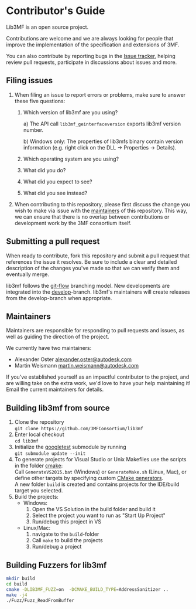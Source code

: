 # Contributor's Guide
Lib3MF is an open source project.

Contributions are welcome and we are always looking for people that improve the implementation of the specification and extensions of 3MF.

You can also contribute by reporting bugs in the [Issue tracker](../../issues), helping review pull requests, participate in discussions about issues and more.

## Filing issues
1. When filing an issue to report errors or problems, make sure to answer these five questions:
	1. Which version of lib3mf are you using?

		a) The API call `lib3mf_geinterfaceversion` exports lib3mf version number.

		b) Windows only: The properties of lib3mfs binary contain version information (e.g. right click on the DLL -> Properties -> Details).
	2. Which operating system are you using?
	3. What did you do?
	4. What did you expect to see?
	5. What did you see instead?

2. When contributing to this repository, please first discuss the change you wish to make via issue with the [maintainers](#maintainers) of this repository. This way, we can ensure that there is no overlap between contributions or development work by the 3MF consortium itself.

## Submitting a pull request
When ready to contribute, fork this repository and submit a pull request that references the issue it resolves. Be sure to include a clear and detailed description of the changes you've made so that we can verify them and eventually merge.

lib3mf follows the [git-flow](https://www.atlassian.com/git/tutorials/comparing-workflows/gitflow-workflow) branching model. New developments are integrated into the [develop](../../tree/develop)-branch. lib3mf's maintainers will create releases from the develop-branch when appropriate.


## Maintainers
Maintainers are responsible for responding to pull requests and issues, as well as guiding the direction of the project.

We currently have two maintainers:
- Alexander Oster alexander.oster@autodesk.com
- Martin Weismann martin.weismann@autodesk.com

If you've established yourself as an impactful contributor to the project, and are willing take on the extra work, we'd love to have your help maintaining it! Email the current maintainers for details.



## Building lib3mf from source
1. Clone the repository\
`git clone https://github.com/3MFConsortium/lib3mf`
2. Enter local checkout\
`cd lib3mf`
3. Initialize the [googletest](https://github.com/google/googletest) submodule by running\
`git submodule update --init`
4. To generate projects for Visual Studio or Unix Makefiles use the scripts in the folder [cmake](cmake):\
Call `GenerateVS2015.bat` (Windows) or `GenerateMake.sh` (Linux, Mac), or
define other targets by specifying custom [CMake generators](https://cmake.org/cmake/help/v3.0/manual/cmake-generators.7.html).\
A new folder `build` is created and contains projects for the IDE/build target you selected.
5. Build the projects:
	* Windows:
		1. Open the VS Solution in the build folder and build it
		2. Select the project you want to run as "Start Up Project"
		3. Run/debug this project in VS
	* Linux/Mac:
		1. navigate to the `build`-folder 
		2. Call `make` to build the projects
		3. Run/debug a project 

## Building Fuzzers for lib3mf
```bash
mkdir build
cd build
cmake -DLIB3MF_FUZZ=on  -DCMAKE_BUILD_TYPE=AddressSanitizer ..
make -j4
./Fuzz/Fuzz_ReadFromBuffer
```
